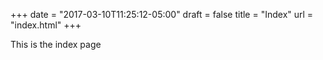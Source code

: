 +++
date = "2017-03-10T11:25:12-05:00"
draft = false
title = "Index"
url = "index.html"
+++

This is the index page
